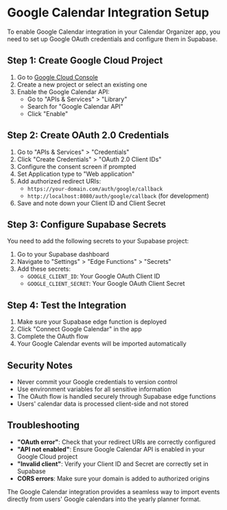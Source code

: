 # Google Calendar Integration Setup

To enable Google Calendar integration in your Calendar Organizer app, you need to set up Google OAuth credentials and configure them in Supabase.

## Step 1: Create Google Cloud Project

1. Go to [Google Cloud Console](https://console.cloud.google.com/)
2. Create a new project or select an existing one
3. Enable the Google Calendar API:
   - Go to "APIs & Services" > "Library"
   - Search for "Google Calendar API"
   - Click "Enable"

## Step 2: Create OAuth 2.0 Credentials

1. Go to "APIs & Services" > "Credentials"
2. Click "Create Credentials" > "OAuth 2.0 Client IDs"
3. Configure the consent screen if prompted
4. Set Application type to "Web application"
5. Add authorized redirect URIs:
   - `https://your-domain.com/auth/google/callback`
   - `http://localhost:8080/auth/google/callback` (for development)
6. Save and note down your Client ID and Client Secret

## Step 3: Configure Supabase Secrets

You need to add the following secrets to your Supabase project:

1. Go to your Supabase dashboard
2. Navigate to "Settings" > "Edge Functions" > "Secrets"
3. Add these secrets:
   - `GOOGLE_CLIENT_ID`: Your Google OAuth Client ID
   - `GOOGLE_CLIENT_SECRET`: Your Google OAuth Client Secret

## Step 4: Test the Integration

1. Make sure your Supabase edge function is deployed
2. Click "Connect Google Calendar" in the app
3. Complete the OAuth flow
4. Your Google Calendar events will be imported automatically

## Security Notes

- Never commit your Google credentials to version control
- Use environment variables for all sensitive information
- The OAuth flow is handled securely through Supabase edge functions
- Users' calendar data is processed client-side and not stored

## Troubleshooting

- **"OAuth error"**: Check that your redirect URIs are correctly configured
- **"API not enabled"**: Ensure Google Calendar API is enabled in your Google Cloud project
- **"Invalid client"**: Verify your Client ID and Secret are correctly set in Supabase
- **CORS errors**: Make sure your domain is added to authorized origins

The Google Calendar integration provides a seamless way to import events directly from users' Google calendars into the yearly planner format.